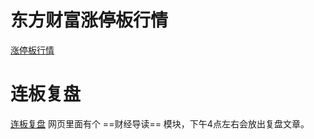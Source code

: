 # 东方财富涨停板行情
[涨停板行情](http://quote.eastmoney.com/ztb/?from=center)

# 连板复盘
[连板复盘](https://finance.eastmoney.com/)
网页里面有个 ==财经导读== 模块，下午4点左右会放出复盘文章。

